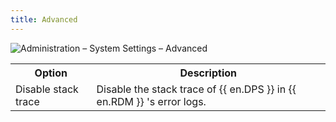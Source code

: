 ```yaml
---
title: Advanced
---
```

![Administration – System Settings – Advanced](/img/en/server/clip10379.png)

<table>
	<tr>
		<th>
Option 
		</th>
		<th>
Description 
		</th>
	</tr>
	<tr>
		<td>
Disable stack trace 
		</td>
		<td>
Disable the stack trace of {{ en.DPS }} in {{ en.RDM }} &apos;s error logs. 
		</td>
	</tr>
</table>


